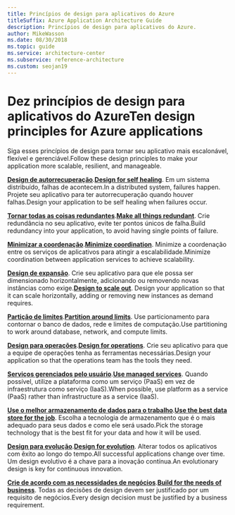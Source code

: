 ```yaml
---
title: Princípios de design para aplicativos do Azure
titleSuffix: Azure Application Architecture Guide
description: Princípios de design para aplicativos do Azure.
author: MikeWasson
ms.date: 08/30/2018
ms.topic: guide
ms.service: architecture-center
ms.subservice: reference-architecture
ms.custom: seojan19
---
```


# <a name="ten-design-principles-for-azure-applications"></a><span data-ttu-id="a6620-103">Dez princípios de design para aplicativos do Azure</span><span class="sxs-lookup"><span data-stu-id="a6620-103">Ten design principles for Azure applications</span></span>

<span data-ttu-id="a6620-104">Siga esses princípios de design para tornar seu aplicativo mais escalonável, flexível e gerenciável.</span><span class="sxs-lookup"><span data-stu-id="a6620-104">Follow these design principles to make your application more scalable, resilient, and manageable.</span></span>

<span data-ttu-id="a6620-105">**[Design de autorrecuperação](self-healing.md)**.</span><span class="sxs-lookup"><span data-stu-id="a6620-105">**[Design for self healing](self-healing.md)**.</span></span> <span data-ttu-id="a6620-106">Em um sistema distribuído, falhas de acontecem.</span><span class="sxs-lookup"><span data-stu-id="a6620-106">In a distributed system, failures happen.</span></span> <span data-ttu-id="a6620-107">Projete seu aplicativo para ter autorrecuperação quando houver falhas.</span><span class="sxs-lookup"><span data-stu-id="a6620-107">Design your application to be self healing when failures occur.</span></span>

<span data-ttu-id="a6620-108">**[Tornar todas as coisas redundantes](redundancy.md)**.</span><span class="sxs-lookup"><span data-stu-id="a6620-108">**[Make all things redundant](redundancy.md)**.</span></span> <span data-ttu-id="a6620-109">Crie redundância no seu aplicativo, evite ter pontos únicos de falha.</span><span class="sxs-lookup"><span data-stu-id="a6620-109">Build redundancy into your application, to avoid having single points of failure.</span></span>

<span data-ttu-id="a6620-110">**[Minimizar a coordenação](minimize-coordination.md)**.</span><span class="sxs-lookup"><span data-stu-id="a6620-110">**[Minimize coordination](minimize-coordination.md)**.</span></span> <span data-ttu-id="a6620-111">Minimize a coordenação entre os serviços de aplicativos para atingir a escalabilidade.</span><span class="sxs-lookup"><span data-stu-id="a6620-111">Minimize coordination between application services to achieve scalability.</span></span>

<span data-ttu-id="a6620-112">**[Design de expansão](scale-out.md)**. Crie seu aplicativo para que ele possa ser dimensionado horizontalmente, adicionando ou removendo novas instâncias como exige.</span><span class="sxs-lookup"><span data-stu-id="a6620-112">**[Design to scale out](scale-out.md)**. Design your application so that it can scale horizontally, adding or removing new instances as demand requires.</span></span>

<span data-ttu-id="a6620-113">**[Partição de limites](partition.md)**.</span><span class="sxs-lookup"><span data-stu-id="a6620-113">**[Partition around limits](partition.md)**.</span></span> <span data-ttu-id="a6620-114">Use particionamento para contornar o banco de dados, rede e limites de computação.</span><span class="sxs-lookup"><span data-stu-id="a6620-114">Use partitioning to work around database, network, and compute limits.</span></span>

<span data-ttu-id="a6620-115">**[Design para operações](design-for-operations.md)**.</span><span class="sxs-lookup"><span data-stu-id="a6620-115">**[Design for operations](design-for-operations.md)**.</span></span> <span data-ttu-id="a6620-116">Crie seu aplicativo para que a equipe de operações tenha as ferramentas necessárias.</span><span class="sxs-lookup"><span data-stu-id="a6620-116">Design your application so that the operations team has the tools they need.</span></span>

<span data-ttu-id="a6620-117">**[Serviços gerenciados pelo usuário](managed-services.md)**.</span><span class="sxs-lookup"><span data-stu-id="a6620-117">**[Use managed services](managed-services.md)**.</span></span> <span data-ttu-id="a6620-118">Quando possível, utilize a plataforma como um serviço (PaaS) em vez de infraestrutura como serviço (IaaS).</span><span class="sxs-lookup"><span data-stu-id="a6620-118">When possible, use platform as a service (PaaS) rather than infrastructure as a service (IaaS).</span></span>

<span data-ttu-id="a6620-119">**[Use o melhor armazenamento de dados para o trabalho](use-the-best-data-store.md)**.</span><span class="sxs-lookup"><span data-stu-id="a6620-119">**[Use the best data store for the job](use-the-best-data-store.md)**.</span></span> <span data-ttu-id="a6620-120">Escolha a tecnologia de armazenamento que é o mais adequado para seus dados e como ele será usado.</span><span class="sxs-lookup"><span data-stu-id="a6620-120">Pick the storage technology that is the best fit for your data and how it will be used.</span></span>

<span data-ttu-id="a6620-121">**[Design para evolução](design-for-evolution.md)**.</span><span class="sxs-lookup"><span data-stu-id="a6620-121">**[Design for evolution](design-for-evolution.md)**.</span></span> <span data-ttu-id="a6620-122">Alterar todos os aplicativos com êxito ao longo do tempo.</span><span class="sxs-lookup"><span data-stu-id="a6620-122">All successful applications change over time.</span></span> <span data-ttu-id="a6620-123">Um design evolutivo é a chave para a inovação contínua.</span><span class="sxs-lookup"><span data-stu-id="a6620-123">An evolutionary design is key for continuous innovation.</span></span>

<span data-ttu-id="a6620-124">**[Crie de acordo com as necessidades de negócios](build-for-business.md)**.</span><span class="sxs-lookup"><span data-stu-id="a6620-124">**[Build for the needs of business](build-for-business.md)**.</span></span> <span data-ttu-id="a6620-125">Todas as decisões de design devem ser justificado por um requisito de negócios.</span><span class="sxs-lookup"><span data-stu-id="a6620-125">Every design decision must be justified by a business requirement.</span></span>
